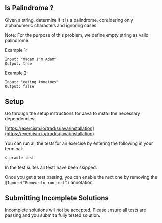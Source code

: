## Is Palindrome ?

Given a string, determine if it is a palindrome, considering only alphanumeric characters and ignoring cases.

Note: For the purpose of this problem, we define empty string as valid palindrome.

Example 1:
```
Input: "Madam I'm Adam"
Output: true
```

Example 2:

```
Input: "eating tomatoes"
Output: false
```

## Setup

Go through the setup instructions for Java to install the necessary
dependencies:

[https://exercism.io/tracks/java/installation](https://exercism.io/tracks/java/installation)

You can run all the tests for an exercise by entering the following in your
terminal:

```sh
$ gradle test
```

In the test suites all tests have been skipped.

Once you get a test passing, you can enable the next one by removing the
`@Ignore("Remove to run test")` annotation.

## Submitting Incomplete Solutions
Incomplete solutions will not be accepted. Please ensure all tests are passing and you
submit a fully tested solution.
